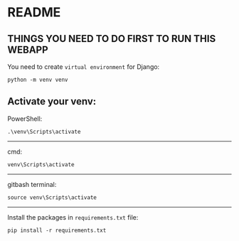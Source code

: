 README
======

THINGS YOU NEED TO DO FIRST TO RUN THIS WEBAPP
----------------------------------------------

You need to create ``virtual environment`` for Django:

    python -m venv venv

Activate your venv:
---
PowerShell: 
    
    .\venv\Scripts\activate

--------------------------------
    
cmd: 

    venv\Scripts\activate

---------------------------------

gitbash terminal: 

    source venv\Scripts\activate

---

Install the packages in ``requirements.txt`` file:

    pip install -r requirements.txt